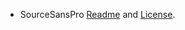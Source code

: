 - SourceSansPro [Readme][ssp-readme-url] and [License][ssp-license-url].


[ssp-readme-url]: https://rawgit.com/adobe-fonts/source-sans-pro/master/SourceSansProReadMe.html
[ssp-license-url]: https://rawgit.com/adobe-fonts/source-sans-pro/master/LICENSE.txt
